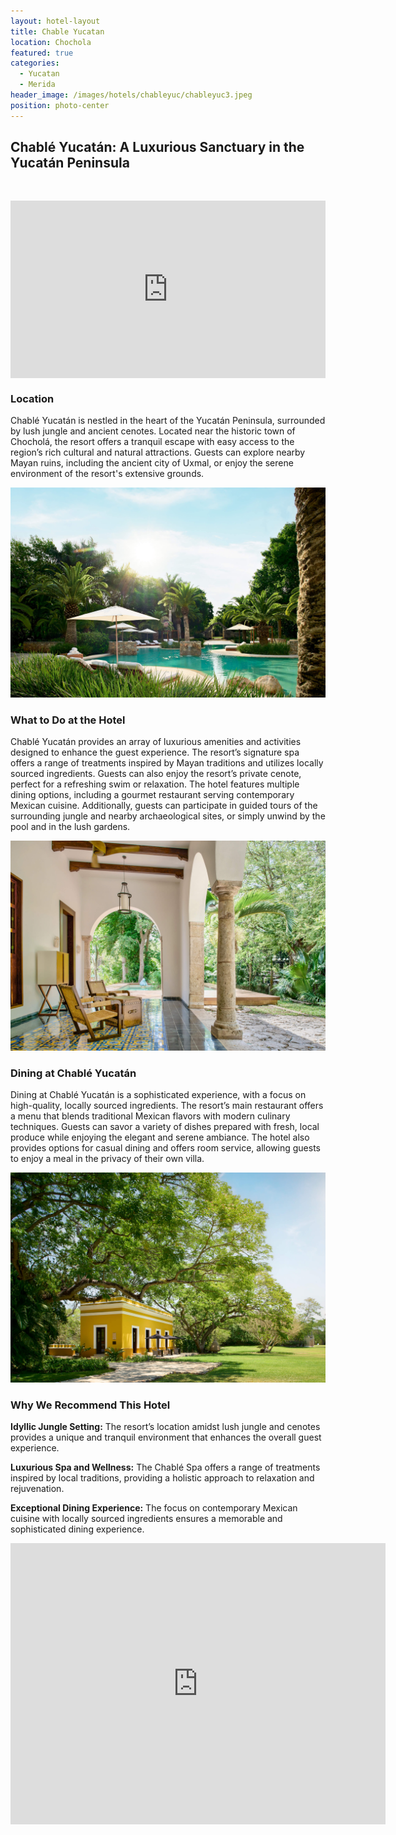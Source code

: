 ```yaml
---
layout: hotel-layout
title: Chable Yucatan
location: Chochola
featured: true
categories:
  - Yucatan
  - Merida
header_image: /images/hotels/chableyuc/chableyuc3.jpeg
position: photo-center
---
```

## Chablé Yucatán: A Luxurious Sanctuary in the Yucatán Peninsula

&nbsp;

<style>.embed-container { position: relative; padding-bottom: 56.25%; height: 0; overflow: hidden; max-width: 100%; } .embed-container iframe, .embed-container object, .embed-container embed { position: absolute; top: 0; left: 0; width: 100%; height: 100%; }</style>

<div class="embed-container"><iframe src="https://www.youtube.com/embed/FAdZDp4mWiw" frameborder="0" allowfullscreen=""></iframe></div>

### Location

Chablé Yucatán is nestled in the heart of the Yucatán Peninsula, surrounded by lush jungle and ancient cenotes. Located near the historic town of Chocholá, the resort offers a tranquil escape with easy access to the region’s rich cultural and natural attractions. Guests can explore nearby Mayan ruins, including the ancient city of Uxmal, or enjoy the serene environment of the resort's extensive grounds.

![](/images/hotels/chableyuc/chableyuc1.jpeg)

### What to Do at the Hotel

Chablé Yucatán provides an array of luxurious amenities and activities designed to enhance the guest experience. The resort’s signature spa offers a range of treatments inspired by Mayan traditions and utilizes locally sourced ingredients. Guests can also enjoy the resort’s private cenote, perfect for a refreshing swim or relaxation. The hotel features multiple dining options, including a gourmet restaurant serving contemporary Mexican cuisine. Additionally, guests can participate in guided tours of the surrounding jungle and nearby archaeological sites, or simply unwind by the pool and in the lush gardens.

![](/images/hotels/chableyuc/chableyuc2.jpeg)

### Dining at Chablé Yucatán

Dining at Chablé Yucatán is a sophisticated experience, with a focus on high-quality, locally sourced ingredients. The resort’s main restaurant offers a menu that blends traditional Mexican flavors with modern culinary techniques. Guests can savor a variety of dishes prepared with fresh, local produce while enjoying the elegant and serene ambiance. The hotel also provides options for casual dining and offers room service, allowing guests to enjoy a meal in the privacy of their own villa.

![](/images/hotels/chableyuc/chableyuc5.jpeg)

### Why We Recommend This Hotel

**Idyllic Jungle Setting:** The resort’s location amidst lush jungle and cenotes provides a unique and tranquil environment that enhances the overall guest experience.&nbsp;

**Luxurious Spa and Wellness:** The Chablé Spa offers a range of treatments inspired by local traditions, providing a holistic approach to relaxation and rejuvenation.&nbsp;

**Exceptional Dining Experience:** The focus on contemporary Mexican cuisine with locally sourced ingredients ensures a memorable and sophisticated dining experience.&nbsp;

<div class='map-container center'>

<iframe src="https://www.google.com/maps/embed?pb=!1m18!1m12!1m3!1d14897.238158702425!2d-87.73032119924329!3d21.020297068587073!2m3!1f0!2f0!3f0!3m2!1i1024!2i768!4f13.1!3m3!1m2!1s0x8f51f70d79ce56af%3A0xe5c5f2c7976d1511!2s97717%20Chabl%C3%A9%2C%20Yuc.!5e0!3m2!1ses!2smx!4v1723603257128!5m2!1ses!2smx" width="600" height="450" style="border:0;" allowfullscreen="" loading="lazy" referrerpolicy="no-referrer-when-downgrade"></iframe>

</div>

&nbsp;